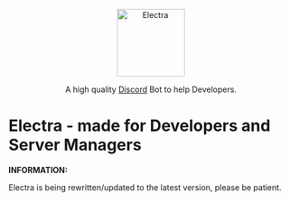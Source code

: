 <p align="center">
  <a href="https://discord.gg/XhC4w6YSQb" target="blank"><img src="https://cdn.discordapp.com/avatars/841978658373894174/c02f1bff28d50b47fe621c81cd518dac.png?size=4096" width="120" alt="Electra" /></a>
</p>

<p align="center">A high quality <a href="http://discord.gg" target="_blank">Discord</a> Bot to help Developers.</p>
<p align="center">

# Electra - made for Developers and Server Managers

**INFORMATION:**
  
  Electra is being rewritten/updated to the latest version, please be patient. 
